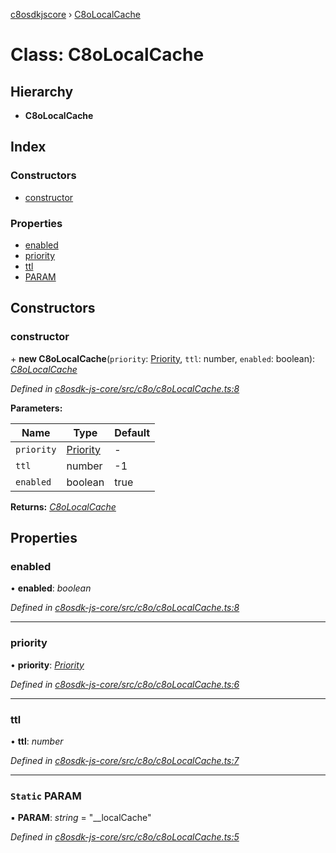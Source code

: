 [c8osdkjscore](../README.md) › [C8oLocalCache](c8olocalcache.md)

# Class: C8oLocalCache

## Hierarchy

* **C8oLocalCache**

## Index

### Constructors

* [constructor](c8olocalcache.md#constructor)

### Properties

* [enabled](c8olocalcache.md#enabled)
* [priority](c8olocalcache.md#priority)
* [ttl](c8olocalcache.md#ttl)
* [PARAM](c8olocalcache.md#static-param)

## Constructors

###  constructor

\+ **new C8oLocalCache**(`priority`: [Priority](priority.md), `ttl`: number, `enabled`: boolean): *[C8oLocalCache](c8olocalcache.md)*

*Defined in [c8osdk-js-core/src/c8o/c8oLocalCache.ts:8](https://github.com/convertigo/c8osdk-angular/blob/d27563b/src/c8o/c8oLocalCache.ts#L8)*

**Parameters:**

Name | Type | Default |
------ | ------ | ------ |
`priority` | [Priority](priority.md) | - |
`ttl` | number |  -1 |
`enabled` | boolean | true |

**Returns:** *[C8oLocalCache](c8olocalcache.md)*

## Properties

###  enabled

• **enabled**: *boolean*

*Defined in [c8osdk-js-core/src/c8o/c8oLocalCache.ts:8](https://github.com/convertigo/c8osdk-angular/blob/d27563b/src/c8o/c8oLocalCache.ts#L8)*

___

###  priority

• **priority**: *[Priority](priority.md)*

*Defined in [c8osdk-js-core/src/c8o/c8oLocalCache.ts:6](https://github.com/convertigo/c8osdk-angular/blob/d27563b/src/c8o/c8oLocalCache.ts#L6)*

___

###  ttl

• **ttl**: *number*

*Defined in [c8osdk-js-core/src/c8o/c8oLocalCache.ts:7](https://github.com/convertigo/c8osdk-angular/blob/d27563b/src/c8o/c8oLocalCache.ts#L7)*

___

### `Static` PARAM

▪ **PARAM**: *string* = "__localCache"

*Defined in [c8osdk-js-core/src/c8o/c8oLocalCache.ts:5](https://github.com/convertigo/c8osdk-angular/blob/d27563b/src/c8o/c8oLocalCache.ts#L5)*
